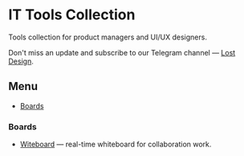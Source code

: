 # IT Tools Collection

Tools collection for product managers and UI/UX designers.

Don't miss an update and subscribe to our Telegram channel — [Lost Design](https://tglink.me/lostdesign).

## Menu

* [Boards](#boards)

### Boards

* [Witeboard](https://www.witeboard.com/) — real-time whiteboard for collaboration work.
